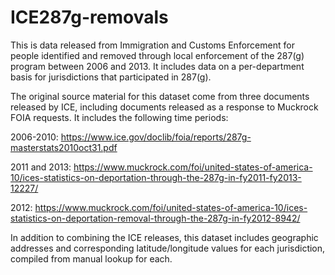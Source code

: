 # ICE287g-removals
This is data released from Immigration and Customs Enforcement for people identified and removed through local enforcement of the 287(g) program between 2006 and 2013. It includes data on a per-department basis for jurisdictions that participated in 287(g).


The original source material for this dataset come from three documents released by ICE, including documents released as a response to Muckrock FOIA requests. It includes the following time periods:

2006-2010: https://www.ice.gov/doclib/foia/reports/287g-masterstats2010oct31.pdf

2011 and 2013: https://www.muckrock.com/foi/united-states-of-america-10/ices-statistics-on-deportation-through-the-287g-in-fy2011-fy2013-12227/

2012: https://www.muckrock.com/foi/united-states-of-america-10/ices-statistics-on-deportation-removal-through-the-287g-in-fy2012-8942/


In addition to combining the ICE releases, this dataset includes geographic addresses and corresponding latitude/longitude values for each jurisdiction, compiled from manual lookup for each.
